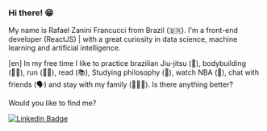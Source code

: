 ### Hi there! 😁

 My name is Rafael Zanini Francucci from Brazil (🇧🇷). I'm a front-end developer (ReactJS) | with a great curiosity in data science, machine learning and artificial intelligence.
 
[en] In my free time I like to practice brazilian Jiu-jitsu (🥋), bodybuilding (💪🏼), run (🏃🏼), read (📚), Studying philosophy (:owl:), watch NBA (🏀), chat with friends (🗣️) and stay with my family (👨‍👩‍👧). Is there anything better?

Would you like to find me?

[![Linkedin Badge](https://img.shields.io/badge/-LinkedIn-blue?style=flat-square&logo=Linkedin&logoColor=white&link=https://https://www.linkedin.com/in/rafaelzaninifrancucci/)](https://www.linkedin.com/in/rafaelzaninifrancucci/)
